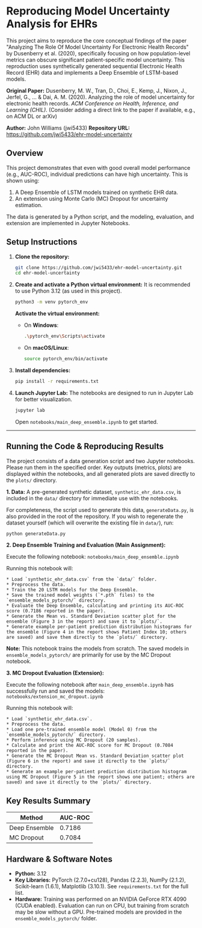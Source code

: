 # Reproducing Model Uncertainty Analysis for EHRs

This project aims to reproduce the core conceptual findings of the paper "Analyzing The Role Of Model Uncertainty For Electronic Health Records" by Dusenberry et al. (2020), specifically focusing on how population-level metrics can obscure significant patient-specific model uncertainty. This reproduction uses synthetically generated sequential Electronic Health Record (EHR) data and implements a Deep Ensemble of LSTM-based models.

**Original Paper:**
Dusenberry, M. W., Tran, D., Choi, E., Kemp, J., Nixon, J., Jerfel, G., ... & Dai, A. M. (2020). Analyzing the role of model uncertainty for electronic health records. *ACM Conference on Health, Inference, and Learning (CHIL)*. 
(Consider adding a direct link to the paper if available, e.g., on ACM DL or arXiv)

**Author:** John Williams (jwi5433)
**Repository URL:** https://github.com/jwi5433/ehr-model-uncertainty

## Overview

This project demonstrates that even with good overall model performance (e.g., AUC-ROC), individual predictions can have high uncertainty. This is shown using:
1.  A Deep Ensemble of LSTM models trained on synthetic EHR data.
2.  An extension using Monte Carlo (MC) Dropout for uncertainty estimation.

The data is generated by a Python script, and the modeling, evaluation, and extension are implemented in Jupyter Notebooks.

## Setup Instructions

1. **Clone the repository:**
    ```bash
    git clone https://github.com/jwi5433/ehr-model-uncertainty.git
    cd ehr-model-uncertainty
    ```

2. **Create and activate a Python virtual environment:**
    It is recommended to use Python 3.12 (as used in this project).
    ```bash
    python3 -m venv pytorch_env 
    ```

    **Activate the virtual environment:**
    - On **Windows**:
      ```bash
      .\pytorch_env\Scripts\activate
      ```
    - On **macOS/Linux**:
      ```bash
      source pytorch_env/bin/activate
      ```

3. **Install dependencies:**
    ```bash
    pip install -r requirements.txt
    ```

4. **Launch Jupyter Lab:**
    The notebooks are designed to run in Jupyter Lab for better visualization.
    ```bash
    jupyter lab
    ```
    Open `notebooks/main_deep_ensemble.ipynb` to get started.

---

## Running the Code & Reproducing Results

The project consists of a data generation script and two Jupyter notebooks. Please run them in the specified order. Key outputs (metrics, plots) are displayed within the notebooks, and all generated plots are saved directly to the `plots/` directory.

**1. Data:**
   A pre-generated synthetic dataset, `synthetic_ehr_data.csv`, is included in the `data/` directory for immediate use with the notebooks.

   For completeness, the script used to generate this data, `generateData.py`, is also provided in the root of the repository. If you wish to regenerate the dataset yourself (which will overwrite the existing file in `data/`), run:
   ```bash
   python generateData.py
   ```
**2. Deep Ensemble Training and Evaluation (Main Assignment):**

   Execute the following notebook: `notebooks/main_deep_ensemble.ipynb`
   
   Running this notebook will:
   
    * Load `synthetic_ehr_data.csv` from the `data/` folder.
    * Preprocess the data.
    * Train the 20 LSTM models for the Deep Ensemble.
    * Save the trained model weights (`*.pth` files) to the `ensemble_models_pytorch/` directory.
    * Evaluate the Deep Ensemble, calculating and printing its AUC-ROC score (0.7186 reported in the paper).
    * Generate the Mean vs. Standard Deviation scatter plot for the ensemble (Figure 3 in the report) and save it to `plots/`.
    * Generate example per-patient prediction distribution histograms for the ensemble (Figure 4 in the report shows Patient Index 10; others are saved) and save them directly to the `plots/` directory.

   **Note:** This notebook trains the models from scratch. The saved models in `ensemble_models_pytorch/` are primarily for use by the MC Dropout notebook.

**3. MC Dropout Evaluation (Extension):**

   Execute the following notebook after `main_deep_ensemble.ipynb` has successfully run and saved the models: `notebooks/extension_mc_dropout.ipynb`
   
   Running this notebook will:
   
    * Load `synthetic_ehr_data.csv`.
    * Preprocess the data.
    * Load one pre-trained ensemble model (Model 0) from the `ensemble_models_pytorch/` directory.
    * Perform inference using MC Dropout (20 samples).
    * Calculate and print the AUC-ROC score for MC Dropout (0.7084 reported in the paper).
    * Generate the MC Dropout Mean vs. Standard Deviation scatter plot (Figure 6 in the report) and save it directly to the `plots/` directory.
    * Generate an example per-patient prediction distribution histogram using MC Dropout (Figure 5 in the report shows one patient; others are saved) and save it directly to the `plots/` directory.
## Key Results Summary

| Method         | AUC-ROC |
|----------------|---------|
| Deep Ensemble  | 0.7186  |
| MC Dropout     | 0.7084  |


## Hardware & Software Notes

* **Python:** 3.12
* **Key Libraries:** PyTorch (2.7.0+cu128), Pandas (2.2.3), NumPy (2.1.2), Scikit-learn (1.6.1), Matplotlib (3.10.1). See `requirements.txt` for the full list.
* **Hardware:** Training was performed on an NVIDIA GeForce RTX 4090 (CUDA enabled). Evaluation can run on CPU, but training from scratch may be slow without a GPU. Pre-trained models are provided in the `ensemble_models_pytorch/` folder.
